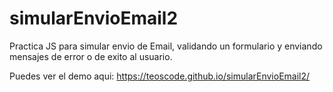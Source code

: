 # simularEnvioEmail2
Practica JS para simular envio de Email, validando un formulario y enviando mensajes de error o de exito al usuario.

Puedes ver el demo aqui: https://teoscode.github.io/simularEnvioEmail2/

